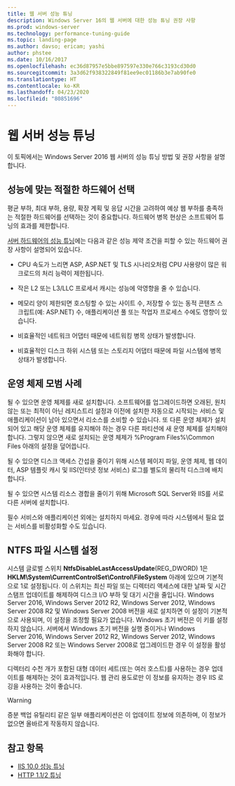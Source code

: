 ```yaml
---
title: 웹 서버 성능 튜닝
description: Windows Server 16의 웹 서버에 대한 성능 튜닝 권장 사항
ms.prod: windows-server
ms.technology: performance-tuning-guide
ms.topic: landing-page
ms.author: davso; ericam; yashi
author: phstee
ms.date: 10/16/2017
ms.openlocfilehash: ec36d87957e5bbe897597e330e766c3193cd30d0
ms.sourcegitcommit: 3a3d62f938322849f81ee9ec01186b3e7ab90fe0
ms.translationtype: HT
ms.contentlocale: ko-KR
ms.lasthandoff: 04/23/2020
ms.locfileid: "80851696"
---
```

# <a name="performance-tuning-web-servers"></a>웹 서버 성능 튜닝


이 토픽에서는 Windows Server 2016 웹 서버의 성능 튜닝 방법 및 권장 사항을 설명합니다.


## <a name="selecting-the-proper-hardware-for-performance"></a>성능에 맞는 적절한 하드웨어 선택


평균 부하, 최대 부하, 용량, 확장 계획 및 응답 시간을 고려하여 예상 웹 부하를 충족하는 적절한 하드웨어를 선택하는 것이 중요합니다. 하드웨어 병목 현상은 소프트웨어 튜닝의 효과를 제한합니다.

[서버 하드웨어의 성능 튜닝](../../hardware/index.md)에는 다음과 같은 성능 제약 조건을 피할 수 있는 하드웨어 권장 사항이 설명되어 있습니다.

-   CPU 속도가 느리면 ASP, ASP.NET 및 TLS 시나리오처럼 CPU 사용량이 많은 워크로드의 처리 능력이 제한됩니다.

-   작은 L2 또는 L3/LLC 프로세서 캐시는 성능에 악영향을 줄 수 있습니다.

-   메모리 양이 제한되면 호스팅할 수 있는 사이트 수, 저장할 수 있는 동적 콘텐츠 스크립트(예: ASP.NET) 수, 애플리케이션 풀 또는 작업자 프로세스 수에도 영향이 있습니다.

-   비효율적인 네트워크 어댑터 때문에 네트워킹 병목 상태가 발생합니다.

-   비효율적인 디스크 하위 시스템 또는 스토리지 어댑터 때문에 파일 시스템에 병목 상태가 발생합니다.

## <a name="operating-system-best-practices"></a>운영 체제 모범 사례


될 수 있으면 운영 체제를 새로 설치합니다. 소프트웨어를 업그레이드하면 오래된, 원치 않는 또는 최적이 아닌 레지스트리 설정과 이전에 설치한 자동으로 시작되는 서비스 및 애플리케이션이 남아 있으면서 리소스를 소비할 수 있습니다. 또 다른 운영 체제가 설치되어 있고 해당 운영 체제를 유지해야 하는 경우 다른 파티션에 새 운영 체제를 설치해야 합니다. 그렇지 않으면 새로 설치되는 운영 체제가 %Program Files%\\Common Files 아래의 설정을 덮어씁니다.

될 수 있으면 디스크 액세스 간섭을 줄이기 위해 시스템 페이지 파일, 운영 체제, 웹 데이터, ASP 템플릿 캐시 및 IIS(인터넷 정보 서비스) 로그를 별도의 물리적 디스크에 배치합니다.

될 수 있으면 시스템 리소스 경합을 줄이기 위해 Microsoft SQL Server와 IIS를 서로 다른 서버에 설치합니다.

필수 서비스와 애플리케이션 외에는 설치하지 마세요. 경우에 따라 시스템에서 필요 없는 서비스를 비활성화할 수도 있습니다.

## <a name="ntfs-file-system-settings"></a>NTFS 파일 시스템 설정

시스템 글로벌 스위치 **NtfsDisableLastAccessUpdate**(REG\_DWORD) 1은 **HKLM\\System\\CurrentControlSet\\Control\\FileSystem** 아래에 있으며 기본적으로 1로 설정됩니다. 이 스위치는 최신 파일 또는 디렉터리 액세스에 대한 날짜 및 시간 스탬프 업데이트를 해제하여 디스크 I/O 부하 및 대기 시간을 줄입니다. Windows Server 2016, Windows Server 2012 R2, Windows Server 2012, Windows Server 2008 R2 및 Windows Server 2008 버전을 새로 설치하면 이 설정이 기본적으로 사용되며, 이 설정을 조정할 필요가 없습니다. Windows 초기 버전은 이 키를 설정하지 않습니다. 서버에서 Windows 초기 버전을 실행 중이거나 Windows Server 2016, Windows Server 2012 R2, Windows Server 2012, Windows Server 2008 R2 또는 Windows Server 2008로 업그레이드한 경우 이 설정을 활성화해야 합니다.

디렉터리 수천 개가 포함된 대형 데이터 세트(또는 여러 호스트)를 사용하는 경우 업데이트를 해제하는 것이 효과적입니다. 웹 관리 용도로만 이 정보를 유지하는 경우 IIS 로깅을 사용하는 것이 좋습니다.

>[!Warning]
> 증분 백업 유틸리티 같은 일부 애플리케이션은 이 업데이트 정보에 의존하며, 이 정보가 없으면 올바르게 작동하지 않습니다.

## <a name="see-also"></a>참고 항목
- [IIS 10.0 성능 튜닝](tuning-iis-10.md)
- [HTTP 1.1/2 튜닝](http-performance.md)


